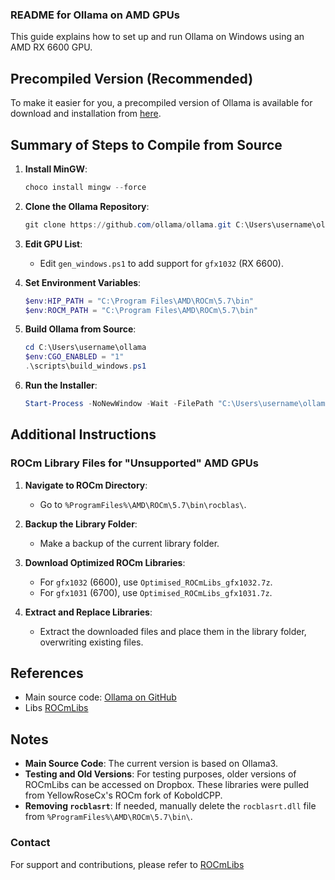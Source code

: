 ### README for Ollama on AMD GPUs

This guide explains how to set up and run Ollama on Windows using an AMD RX 6600 GPU.

## Precompiled Version (Recommended)

To make it easier for you, a precompiled version of Ollama is available for download and installation from [here](https://github.com/avnigashi/ollama-gfx1032/releases/download/alpha/OllamaSetup.exe.7z).

## Summary of Steps to Compile from Source

1. **Install MinGW**:
   ```powershell
   choco install mingw --force
   ```

2. **Clone the Ollama Repository**:
   ```powershell
   git clone https://github.com/ollama/ollama.git C:\Users\username\ollama
   ```

3. **Edit GPU List**:
   - Edit `gen_windows.ps1` to add support for `gfx1032` (RX 6600).

4. **Set Environment Variables**:
   ```powershell
   $env:HIP_PATH = "C:\Program Files\AMD\ROCm\5.7\bin"
   $env:ROCM_PATH = "C:\Program Files\AMD\ROCm\5.7\bin"
   ```

5. **Build Ollama from Source**:
   ```powershell
   cd C:\Users\username\ollama
   $env:CGO_ENABLED = "1"
   .\scripts\build_windows.ps1
   ```

6. **Run the Installer**:
   ```powershell
   Start-Process -NoNewWindow -Wait -FilePath "C:\Users\username\ollama\dist\OllamaSetup.exe"
   ```

## Additional Instructions

### ROCm Library Files for "Unsupported" AMD GPUs

1. **Navigate to ROCm Directory**:
   - Go to `%ProgramFiles%\AMD\ROCm\5.7\bin\rocblas\`.

2. **Backup the Library Folder**:
   - Make a backup of the current library folder.

3. **Download Optimized ROCm Libraries**:
   - For `gfx1032` (6600), use `Optimised_ROCmLibs_gfx1032.7z`.
   - For `gfx1031` (6700), use `Optimised_ROCmLibs_gfx1031.7z`.

4. **Extract and Replace Libraries**:
   - Extract the downloaded files and place them in the library folder, overwriting existing files.

## References

- Main source code: [Ollama on GitHub](https://github.com/ollama/ollama)
- Libs [ROCmLibs](https://github.com/brknsoul/ROCmLibs)

## Notes

- **Main Source Code**: The current version is based on Ollama3.
- **Testing and Old Versions**: For testing purposes, older versions of ROCmLibs can be accessed on Dropbox. These libraries were pulled from YellowRoseCx's ROCm fork of KoboldCPP.
- **Removing `rocblasrt`**: If needed, manually delete the `rocblasrt.dll` file from `%ProgramFiles%\AMD\ROCm\5.7\bin\`.

### Contact

For support and contributions, please refer to [ROCmLibs](https://github.com/brknsoul/ROCmLibs)
